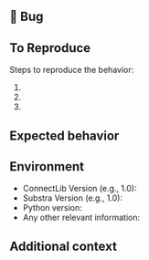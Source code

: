 ## 🐛 Bug

<!-- A clear and concise description of what the bug is. -->

## To Reproduce

Steps to reproduce the behavior:

1.
1.
1.

<!-- If you have a code sample, error messages, stack traces, please provide it here as well -->

## Expected behavior

<!-- A clear and concise description of what you expected to happen. -->

## Environment

 - ConnectLib Version (e.g., 1.0):
 - Substra Version (e.g., 1.0):
 - Python version:
 - Any other relevant information:

## Additional context

<!-- Add any other context about the problem here. -->
